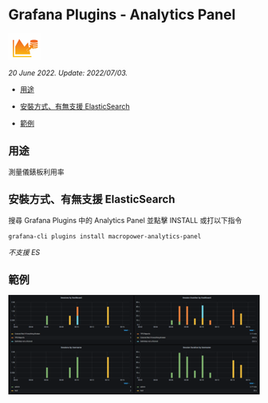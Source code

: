 # Grafana Plugins - Analytics Panel 

![img](Analytics_Panel_icon.png)

*20 June 2022. Update: 2022/07/03.*

* [用途](#use)

* [安裝方式、有無支援 ElasticSearch](#install)

* [範例](#example)

<h2 id="use">用途</h2>

測量儀錶板利用率

<h2 id="install">安裝方式、有無支援 ElasticSearch</h2>

搜尋 Grafana Plugins 中的 Analytics Panel 並點擊 INSTALL 或打以下指令

    grafana-cli plugins install macropower-analytics-panel

*不支援 ES*

<h2 id="example">範例</h2>

![img](analystic_panel.png)

